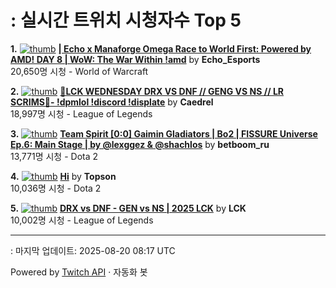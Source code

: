 # : 실시간 트위치 시청자수 Top 5

**1.** [![thumb](https://static-cdn.jtvnw.net/previews-ttv/live_user_echo_esports-320x180.jpg)](https://twitch.tv/Echo_Esports)
**[| Echo x Manaforge Omega Race to World First: Powered by AMD!  DAY 8 | WoW: The War Within !amd](https://twitch.tv/Echo_Esports)** by **Echo_Esports**<br>20,650명 시청  - World of Warcraft

**2.** [![thumb](https://static-cdn.jtvnw.net/previews-ttv/live_user_caedrel-320x180.jpg)](https://twitch.tv/Caedrel)
**[🔴LCK WEDNESDAY DRX VS DNF // GENG VS NS // LR SCRIMS🔴-  !dpmlol !discord !displate](https://twitch.tv/Caedrel)** by **Caedrel**<br>18,997명 시청  - League of Legends

**3.** [![thumb](https://static-cdn.jtvnw.net/previews-ttv/live_user_betboom_ru-320x180.jpg)](https://twitch.tv/betboom_ru)
**[Team Spirit [0:0] Gaimin Gladiators | Bo2 | FISSURE Universe Ep.6: Main Stage | by @lexggez & @shachlos](https://twitch.tv/betboom_ru)** by **betboom_ru**<br>13,771명 시청  - Dota 2

**4.** [![thumb](https://static-cdn.jtvnw.net/previews-ttv/live_user_topson-320x180.jpg)](https://twitch.tv/Topson)
**[Hi](https://twitch.tv/Topson)** by **Topson**<br>10,036명 시청  - Dota 2

**5.** [![thumb](https://static-cdn.jtvnw.net/previews-ttv/live_user_lck-320x180.jpg)](https://twitch.tv/LCK)
**[DRX vs DNF - GEN vs NS | 2025 LCK](https://twitch.tv/LCK)** by **LCK**<br>10,002명 시청  - League of Legends


---
: 마지막 업데이트: 2025-08-20 08:17 UTC

Powered by [Twitch API](https://dev.twitch.tv/docs/api/reference) · 자동화 봇